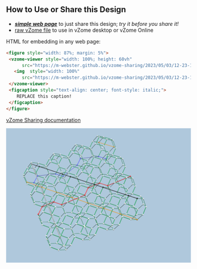 
## How to Use or Share this Design

 - [***simple web page***](<https://m-webster.github.io/vzome-sharing/2023/05/03/12-23-15-plane4x4-LZ/>) to just share this design; *try it before you share it!*
 - [raw vZome file](<https://raw.githubusercontent.com/m-webster/vzome-sharing/main/2023/05/03/12-23-15-plane4x4-LZ/plane4x4-LZ.vZome>) to use in vZome desktop or vZome Online
 
 HTML for embedding in any web page:
 ```html
<figure style="width: 87%; margin: 5%">
  <vzome-viewer style="width: 100%; height: 60vh"
       src="https://m-webster.github.io/vzome-sharing/2023/05/03/12-23-15-plane4x4-LZ/plane4x4-LZ.vZome" >
    <img  style="width: 100%"
       src="https://m-webster.github.io/vzome-sharing/2023/05/03/12-23-15-plane4x4-LZ/plane4x4-LZ.png" >
  </vzome-viewer>
  <figcaption style="text-align: center; font-style: italic;">
     REPLACE this caption!
  </figcaption>
</figure>
 ```

[vZome Sharing documentation](https://vzome.github.io/vzome/sharing.html#how-it-works)

![Image](<plane4x4-LZ.png>)

